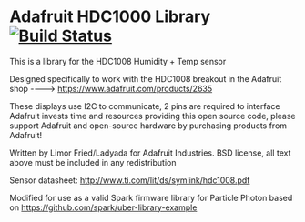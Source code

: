 # Adafruit HDC1000 Library [![Build Status](https://travis-ci.org/adafruit/Adafruit_HDC1000_Library.svg?branch=master)](https://travis-ci.org/adafruit/Adafruit_HDC1000_Library)

This is a library for the HDC1008 Humidity + Temp sensor

Designed specifically to work with the HDC1008 breakout in the Adafruit shop
  ----> https://www.adafruit.com/products/2635

These displays use I2C to communicate, 2 pins are required to interface
Adafruit invests time and resources providing this open source code,
please support Adafruit and open-source hardware by purchasing
products from Adafruit!

Written by Limor Fried/Ladyada for Adafruit Industries.
BSD license, all text above must be included in any redistribution

Sensor datasheet: http://www.ti.com/lit/ds/symlink/hdc1008.pdf

Modified for use as a valid Spark firmware library for Particle Photon
based on https://github.com/spark/uber-library-example




